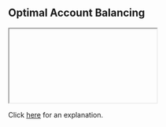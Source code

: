 ##  Optimal Account Balancing 

<iframe></iframe>

Click [here](Explanation.md) for an explanation.

